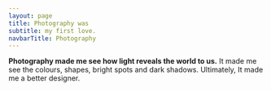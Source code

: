 ```yaml
---
layout: page
title: Photography was
subtitle: my first love.
navbarTitle: Photography
---
```


<!-- All that and the right moment emotion emerges -->
<b>Photography made me see how light reveals the world to us.</b> It made me see the colours, shapes, bright spots and dark shadows. Ultimately, It made me a better designer.

<vue-picture-swipe class="gallery" :items="images" />

<!-- ### How it all started
It all started with the [Wild Kingdom](#). I fall in love with photography, watching an old man go around Africa, play with lions, . I was maybe 4-5 years old, but I can remember it clearly. Mine mind was like a disco ball.

It was the Wild Kingdom. I used to dream about going there and look at them, explore them, take pictures of them, and film them. 
 -->

<script>
import Vue from 'vue'
import VuePictureSwipe from 'vue-picture-swipe';
Vue.component('vue-picture-swipe', VuePictureSwipe);
import simg from '@/components/simg.vue'

export default {
  data( ){
    return {
      images: [
        {
          src: require('@/assets/images/photography/sg-photo-09.jpg'),
          thumbnail: require('@/assets/images/photography/thumb/sg-photo-09.jpg'),
          w: 2048,
          h: 1365,
          alt: 'Image',
        },
        {
          src: require('@/assets/images/photography/sg-photo-01.jpg'),
          thumbnail: require('@/assets/images/photography/thumb/sg-photo-01.jpg'),
          w: 2048,
          h: 1365,
          alt: 'Image',
        },
        {
          src: require('@/assets/images/photography/sg-photo-02.jpg'),
          thumbnail: require('@/assets/images/photography/thumb/sg-photo-02.jpg'),
          w: 2048,
          h: 1365,
          alt: 'Image',
        },
        {
          src: require('@/assets/images/photography/sg-photo-18.jpg'),
          thumbnail: require('@/assets/images/photography/thumb/sg-photo-18.jpg'),
          class: 'test',
          w: 2048,
          h: 1365,
          alt: 'Image',
        },
        {
          src: require('@/assets/images/photography/sg-photo-03.jpg'),
          thumbnail: require('@/assets/images/photography/thumb/sg-photo-03.jpg'),
          w: 2048,
          h: 1365,
          alt: 'Image',
        },
        {
          src: require('@/assets/images/photography/sg-photo-24.jpg'),
          thumbnail: require('@/assets/images/photography/thumb/sg-photo-24.jpg'),
          class: 'test',
          w: 2048,
          h: 1365,
          alt: 'Image',
        },
        {
          src: require('@/assets/images/photography/sg-photo-04.jpg'),
          thumbnail: require('@/assets/images/photography/thumb/sg-photo-04.jpg'),
          w: 2048,
          h: 1365,
          alt: 'Image',
        },
        {
          src: require('@/assets/images/photography/sg-photo-05.jpg'),
          thumbnail: require('@/assets/images/photography/thumb/sg-photo-05.jpg'),
          w: 2048,
          h: 1348,
          alt: 'Image',
        },
        {
          src: require('@/assets/images/photography/sg-photo-11.jpg'),
          thumbnail: require('@/assets/images/photography/thumb/sg-photo-11.jpg'),
          class: 'test',
          w: 1365,
          h: 2048,
          alt: 'Image',
        },
        {
          src: require('@/assets/images/photography/sg-photo-06.jpg'),
          thumbnail: require('@/assets/images/photography/thumb/sg-photo-06.jpg'),
          w: 2048,
          h: 1365,
          alt: 'Image',
        },
        {
          src: require('@/assets/images/photography/sg-photo-07.jpg'),
          thumbnail: require('@/assets/images/photography/thumb/sg-photo-07.jpg'),
          w: 2048,
          h: 1365,
          alt: 'Image',
        },
        {
          src: require('@/assets/images/photography/sg-photo-08.jpg'),
          thumbnail: require('@/assets/images/photography/thumb/sg-photo-08.jpg'),
          w: 2048,
          h: 1365,
          alt: 'Image',
        },
        {
          src: require('@/assets/images/photography/sg-photo-10.jpg'),
          thumbnail: require('@/assets/images/photography/thumb/sg-photo-10.jpg'),
          class: 'test',
          w: 2048,
          h: 1365,
          alt: 'Image',
        },

        {
          src: require('@/assets/images/photography/sg-photo-12.jpg'),
          thumbnail: require('@/assets/images/photography/thumb/sg-photo-12.jpg'),
          class: 'test',
          w: 2048,
          h: 1365,
          alt: 'Image',
        },
        {
          src: require('@/assets/images/photography/sg-photo-13.jpg'),
          thumbnail: require('@/assets/images/photography/thumb/sg-photo-13.jpg'),
          class: 'test',
          w: 2048,
          h: 1365,
          alt: 'Image',
        },
        {
          src: require('@/assets/images/photography/sg-photo-14.jpg'),
          thumbnail: require('@/assets/images/photography/thumb/sg-photo-14.jpg'),
          class: 'test',
          w: 2048,
          h: 1365,
          alt: 'Image',
        },
        {
          src: require('@/assets/images/photography/sg-photo-15.jpg'),
          thumbnail: require('@/assets/images/photography/thumb/sg-photo-15.jpg'),
          class: 'test',
          w: 2048,
          h: 1365,
          alt: 'Image',
        },
        {
          src: require('@/assets/images/photography/sg-photo-16.jpg'),
          thumbnail: require('@/assets/images/photography/thumb/sg-photo-16.jpg'),
          class: 'test',
          w: 2048,
          h: 1365,
          alt: 'Image',
        },
        {
          src: require('@/assets/images/photography/sg-photo-17.jpg'),
          thumbnail: require('@/assets/images/photography/thumb/sg-photo-17.jpg'),
          class: 'test',
          w: 2048,
          h: 1365,
          alt: 'Image',
        },
        {
          src: require('@/assets/images/photography/sg-photo-19.jpg'),
          thumbnail: require('@/assets/images/photography/thumb/sg-photo-19.jpg'),
          class: 'test',
          w: 1594,
          h: 2048,
          alt: 'Image',
        },
        {
          src: require('@/assets/images/photography/sg-photo-20.jpg'),
          thumbnail: require('@/assets/images/photography/thumb/sg-photo-20.jpg'),
          class: 'test',
          w: 2048,
          h: 1365,
          alt: 'Image',
        },
        {
          src: require('@/assets/images/photography/sg-photo-22.jpg'),
          thumbnail: require('@/assets/images/photography/thumb/sg-photo-22.jpg'),
          class: 'test',
          w: 2048,
          h: 1365,
          alt: 'Image',
        },
        {
          src: require('@/assets/images/photography/sg-photo-28.jpg'),
          thumbnail: require('@/assets/images/photography/thumb/sg-photo-28.jpg'),
          class: 'test',
          w: 2048,
          h: 1331,
          alt: 'Image',
        },
        {
          src: require('@/assets/images/photography/sg-photo-36.jpg'),
          thumbnail: require('@/assets/images/photography/thumb/sg-photo-36.jpg'),
          class: 'test',
          w: 1405,
          h: 2048,
          alt: 'Image',
        },
        {
          src: require('@/assets/images/photography/sg-photo-31.jpg'),
          thumbnail: require('@/assets/images/photography/thumb/sg-photo-31.jpg'),
          class: 'test',
          w: 1365,
          h: 2048,
          alt: 'Image',
        },
        {
          src: require('@/assets/images/photography/sg-photo-37.jpg'),
          thumbnail: require('@/assets/images/photography/thumb/sg-photo-37.jpg'),
          class: 'test',
          w: 2048,
          h: 1365,
          alt: 'Image',
        },
        {
          src: require('@/assets/images/photography/sg-photo-32.jpg'),
          thumbnail: require('@/assets/images/photography/thumb/sg-photo-32.jpg'),
          class: 'test',
          w: 2048,
          h: 1365,
          alt: 'Image',
        },
        {
          src: require('@/assets/images/photography/sg-photo-34.jpg'),
          thumbnail: require('@/assets/images/photography/thumb/sg-photo-34.jpg'),
          class: 'test',
          w: 2048,
          h: 1365,
          alt: 'Image',
        },
        {
          src: require('@/assets/images/photography/sg-photo-35.jpg'),
          thumbnail: require('@/assets/images/photography/thumb/sg-photo-35.jpg'),
          class: 'test',
          w: 2048,
          h: 1152,
          alt: 'Image',
        },
        {
          src: require('@/assets/images/photography/sg-photo-25.jpg'),
          thumbnail: require('@/assets/images/photography/thumb/sg-photo-25.jpg'),
          class: 'test',
          w: 2048,
          h: 1365,
          alt: 'Image',
        },
        {
          src: require('@/assets/images/photography/sg-photo-30.jpg'),
          thumbnail: require('@/assets/images/photography/thumb/sg-photo-30.jpg'),
          class: 'test',
          w: 1365,
          h: 2048,
          alt: 'Image',
        },
      ]
    }
  },
  components: {
    simg
  }
}
</script>
<style lang="stylus">
.photography
  --content-bgc: #111
  /*--page-header-bgc: linear-gradient(43deg, #111111 6%, #111111 33%, #1F1F1F 100%)*/
  --page-header-bgc: #111
  --conclusion-bg: #111

  p b
    font-weight: 700
  *
    -webkit-font-smoothing: antialiased;
    -moz-osx-font-smoothing: grayscale;
  &__nav
    color #fafafa
    a:hover
      color #111
  .page-title
    color #eee
  .content
    background-color: #111;
    h2,h3,p
      color #fafafa
    > p
      margin-top: 2rem;
      margin-bottom: 2rem;
  .gallery
    grid-column 2/ -2
    padding-bottom: 3rem
    .my-gallery
      display: grid;
      grid-gap 5px
      grid-template-columns repeat(auto-fit, minmax(260px, 1fr))
      grid-auto-rows 174px
      grid-auto-flow dense
      figure
        margin: 0;
        padding: 0;
        display: flex;
        justify-content: center;
        align-items: center;
        &:nth-of-type(9),
        &:nth-of-type(20)
        &:nth-of-type(24)
        &:nth-of-type(25)
          grid-row: span 2;

        &:nth-of-type(1),
        &:nth-of-type(4),
        &:nth-of-type(18)
          grid-row: span 2;
          grid-column: span 2;
        a
          display: flex;
          height: 100%;
          width: 100%;
          &:before
            display: none;

          img
            max-width: initial;
            width: 100%;
            height: 100%;
            object-fit: cover

  &__footer
    background-color: #111;
    border-top-color: transparent;
    *
      color #eee
    .gray
      p
        color #555
      a
        color #888
        &:before
          background-color: #555;
        &:hover
          color #fff

</style> 
